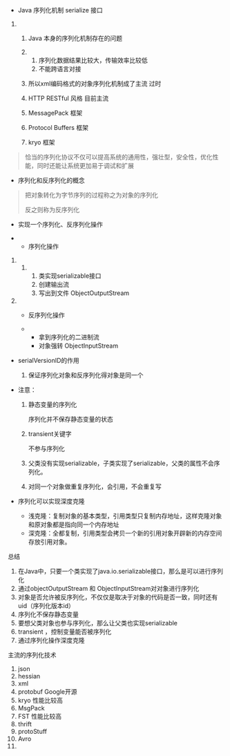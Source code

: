 - Java 序列化机制 serialize 接口

1. 1. Java 本身的序列化机制存在的问题

   2. 1. 序列化数据结果比较大，传输效率比较低
      2. 不能跨语言对接

   3. 所以xml编码格式的对象序列化机制成了主流 过时

   4. HTTP RESTful 风格 目前主流

   5. MessagePack 框架

   6. Protocol Buffers 框架

   7. kryo 框架

> 恰当的序列化协议不仅可以提高系统的通用性，强壮型，安全性，优化性能，同时还能让系统更加易于调试和扩展

- 序列化和反序列化的概念

> 把对象转化为字节序列的过程称之为对象的序列化
>
> 反之则称为反序列化

- 实现一个序列化、反序列化操作

- - 序列化操作

1. 1. 1. 类实现serializable接口
      2. 创建输出流
      3. 写出到文件  ObjectOutputStream

2. - 反序列化操作

   - - 拿到序列化的二进制流         
     - 对象强转 ObjectInputStream

- serialVersionID的作用

  1. 保证序列化对象和反序列化得对象是同一个		

- 注意：

  1. 静态变量的序列化

     序列化并不保存静态变量的状态

  2. transient关键字

     不参与序列化

  3. 父类没有实现serializable，子类实现了serializable，父类的属性不会序列化。

  4. 对同一个对象做重复序列化，会引用，不会重复写

- 序列化可以实现深度克隆

  - 浅克隆：复制对象的基本类型，引用类型只复制内存地址，这样克隆对象和原对象都是指向同一个内存地址
  - 深克隆：全都复制，引用类型会拷贝一个新的引用对象开辟新的内存空间存放引用对象。

总结

1. 在Java中，只要一个类实现了java.io.serializable接口，那么是可以进行序列化
2. 通过objectOutputStream 和 ObjectInputStream对对象进行序列化
3. 对象是否允许被反序列化，不仅仅是取决于对象的代码是否一致，同时还有uid（序列化版本id）
4. 序列化不保存静态变量
5. 要想父类对象也参与序列化，那么让父类也实现serializable 
6. transient ，控制变量能否被序列化
7. 通过序列化操作深度克隆

主流的序列化技术

1. json
2. hessian
3. xml
4. protobuf Google开源
5. kryo 性能比较高
6. MsgPack
7. FST 性能比较高
8. thrift
9. protoStuff
10. Avro
11. 

